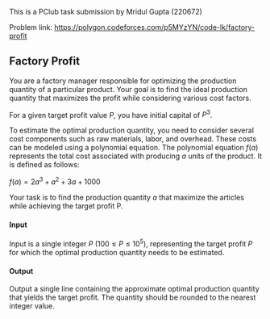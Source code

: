 This is a PClub task submission by Mridul Gupta (220672)

Problem link: https://polygon.codeforces.com/p5MYzYN/code-lk/factory-profit

## Factory Profit

You are a factory manager responsible for optimizing the production quantity of a particular product. Your goal is to find the ideal production quantity that maximizes the profit while considering various cost factors.

For a given target profit value $P$, you have initial capital of $P^3$.

To estimate the optimal production quantity, you need to consider several cost components such as raw materials, labor, and overhead. These costs can be modeled using a polynomial equation.
The polynomial equation $f(a)$ represents the total cost associated with producing $a$ units of the product. It is defined as follows:

$f(a) = 2a^3 + a^2 + 3a + 1000$

Your task is to find the production quantity $a$ that maximize the articles while achieving the target profit P.

#### Input

Input is a single integer $P$ ($100 \le P \le 10^5$), representing the target profit $P$ for which the optimal production quantity needs to be estimated.


#### Output

Output a single line containing the approximate optimal production quantity that yields the target profit. The quantity should be rounded to the nearest integer value.